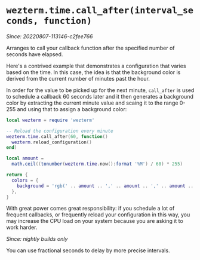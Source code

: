 # `wezterm.time.call_after(interval_seconds, function)`

*Since: 20220807-113146-c2fee766*

Arranges to call your callback function after the specified number of seconds
have elapsed.

Here's a contrived example that demonstrates a configuration that
varies based on the time. In this case, the idea is that the background
color is derived from the current number of minutes past the hour.

In order for the value to be picked up for the next minute, `call_after`
is used to schedule a callback 60 seconds later and it then generates
a background color by extracting the current minute value and scaing
it to the range 0-255 and using that to assign a background color:

```lua
local wezterm = require 'wezterm'

-- Reload the configuration every minute
wezterm.time.call_after(60, function()
  wezterm.reload_configuration()
end)

local amount =
  math.ceil((tonumber(wezterm.time.now():format '%M') / 60) * 255)

return {
  colors = {
    background = 'rgb(' .. amount .. ',' .. amount .. ',' .. amount .. ')',
  },
}
```

With great power comes great responsibility: if you schedule a lot of frequent
callbacks, or frequently reload your configuration in this way, you may
increase the CPU load on your system because you are asking it to work harder.

*Since: nightly builds only*

You can use fractional seconds to delay by more precise intervals.
